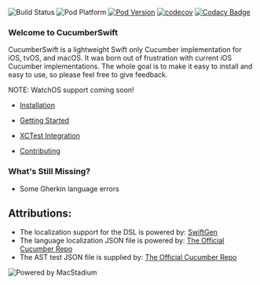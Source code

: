 ![Build Status](https://github.com/Tyler-Keith-Thompson/CucumberSwift/actions/workflows/CI.yml/badge.svg?branch=master)
![Pod Platform](https://img.shields.io/cocoapods/p/CucumberSwift.svg?style=popout) [![Pod Version](https://img.shields.io/cocoapods/v/CucumberSwift.svg?style=popout)](http://cocoapods.org/pods/CucumberSwift)
[![codecov](https://codecov.io/gh/Tyler-Keith-Thompson/CucumberSwift/branch/master/graph/badge.svg?token=ARIPC8Q7H1)](https://codecov.io/gh/Tyler-Keith-Thompson/CucumberSwift)
[![Codacy Badge](https://app.codacy.com/project/badge/Grade/c29b0bf4883b4387a41ac1d090773f65)](https://www.codacy.com/gh/Tyler-Keith-Thompson/CucumberSwift/dashboard?utm_source=github.com&amp;utm_medium=referral&amp;utm_content=Tyler-Keith-Thompson/CucumberSwift&amp;utm_campaign=Badge_Grade)

### Welcome to CucumberSwift
CucumberSwift is a lightweight Swift only Cucumber implementation for iOS, tvOS, and macOS. It was born out of frustration with current iOS Cucumber implementations. The whole goal is to make it easy to install and easy to use, so please feel free to give feedback.

NOTE: WatchOS support coming soon!

* [Installation](https://github.com/Tyler-Keith-Thompson/CucumberSwift/wiki/installation)
* [Getting Started](https://github.com/Tyler-Keith-Thompson/CucumberSwift/wiki)
* [XCTest Integration](https://github.com/Tyler-Keith-Thompson/CucumberSwift/wiki/xctest-integration)

* [Contributing](/CONTRIBUTING.md)

### What's Still Missing?
- Some Gherkin language errors

## Attributions:
- The localization support for the DSL is powered by: [SwiftGen](https://github.com/SwiftGen/SwiftGen/)
- The language localization JSON file is powered by: [The Official Cucumber Repo](https://github.com/Cucumber/Cucumber/)
- The AST test JSON file is supplied by: [The Official Cucumber Repo](https://github.com/Cucumber/Cucumber/)


![Powered by MacStadium](https://uploads-ssl.webflow.com/5ac3c046c82724970fc60918/5c019d917bba312af7553b49_MacStadium-developerlogo.png)
